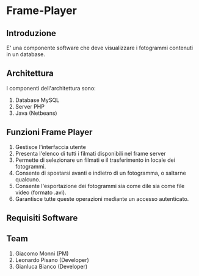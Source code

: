 # Frame-Player

## Introduzione

E' una componente software che deve visualizzare i fotogrammi contenuti in un database.

## Architettura

I componenti dell'architettura sono:
1. Database MySQL
2. Server PHP
3. Java (Netbeans)


## Funzioni Frame Player
1. Gestisce l'interfaccia utente
2. Presenta l'elenco di tutti i filmati disponibili nel frame server
3. Permette di selezionare un filmati e il trasferimento in locale dei fotogrammi.
4. Consente di spostarsi avanti e indietro di un fotogramma, o saltarne qualcuno.
5. Consente l'esportazione dei fotogrammi sia come dile sia come file video (formato .avi).
6. Garantisce tutte queste operazioni mediante un accesso autenticato.

## Requisiti Software


## Team
1. Giacomo Monni (PM)
2. Leonardo Pisano (Developer)
3. Gianluca Bianco (Developer)

